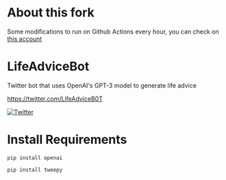 # About this fork
Some modifications to run on Github Actions every hour, you can check on [this account](http://twitter.com/botoronga)

# LifeAdviceBot
Twitter bot that uses OpenAI's GPT-3 model to generate life advice

https://twitter.com/LifeAdviceB0T

[![Twitter](https://i.imgur.com/2KrZgm6.png)](https://twitter.com/LifeAdviceB0T)

# Install Requirements
```
pip install openai

pip install tweepy
```
